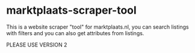 # marktplaats-scraper-tool
This is a website scraper "tool" for marktplaats.nl, you can search listings with filters and you can also get attributes from listings.

PLEASE USE VERSION 2